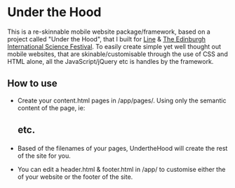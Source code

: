 Under the Hood
================

This is a re-skinnable mobile website package/framework, based on a project called "Under the Hood", that I built for [Line](http://lline.uk.com) & [The Edinburgh International Science Festival](http://www.sciencefestival.co.uk/). To easily create simple yet well thought out mobile websites, that are skinable/customisable through the use of CSS and HTML alone, all the JavaScript/jQuery etc is handles by the framework.


How to use
------------

- Create your content.html pages in /app/pages/. Using only the semantic content of the page, ie: <h2> <p> etc.

- Based of the filenames of your pages, UndertheHood will create the rest of the site for you.

- You can edit a header.html & footer.html in /app/ to customise either the <head> of your website or the footer of the site.
